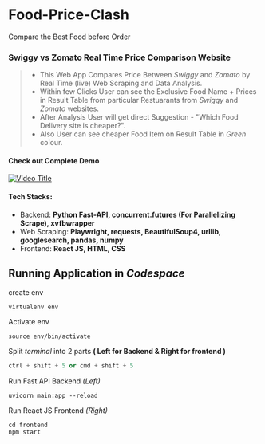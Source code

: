 # Food-Price-Clash 
Compare the Best Food before Order

### Swiggy vs Zomato Real Time Price Comparison Website
> * This Web App Compares Price Between  _Swiggy_ and _Zomato_ by Real Time (live) Web Scraping and Data Analysis.
> * Within few Clicks User can see the Exclusive Food Name + Prices in Result Table from particular Restuarants from _Swiggy_ and _Zomato_ websites.
> * After Analysis User will get direct Suggestion - "Which Food Delivery site is cheaper?".
> * Also User can see cheaper Food Item on Result Table in _Green_ colour.

#### Check out Complete Demo
[![Video Title](https://img.youtube.com/vi/C5kNgWme1zs/0.jpg)]([https://www.youtube.com/watch?v=VIDEO_ID](https://www.youtube.com/watch?v=C5kNgWme1zs))

#### Tech Stacks:
* Backend: **Python Fast-API, concurrent.futures (For Parallelizing Scrape), xvfbwrapper** 
* Web Scraping: **Playwright, requests, BeautifulSoup4, urllib, googlesearch, pandas, numpy**
* Frontend: **React JS, HTML, CSS**

## **Running Application in _Codespace_**
create env 
```shell
virtualenv env
```
Activate env
```shell
source env/bin/activate
```
Split _terminal_ into 2 parts **( Left for Backend & Right for frontend )**
```cpp
ctrl + shift + 5 or cmd + shift + 5
```
Run Fast API Backend _(Left)_
```shell
uvicorn main:app --reload
```
 Run React JS Frontend _(Right)_
```shell
cd frontend
npm start
```
